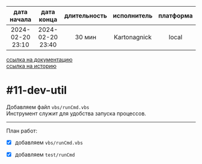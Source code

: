 |   дата начала    |    дата конца    | длительность | исполнитель  | платформа |
|:----------------:|:----------------:|:------------:|:------------:|:---------:|
| 2024-02-20 23:10 | 2024-02-20 23:40 |    30 мин    | Kartonagnick |   local   |

[ссылка на документацию](../docs.md)  
[ссылка на историю](../history.md#-v011-dev)  

#11-dev-util
============
Добавляем файл `vbs/runCmd.vbs`  
Инструмент служит для удобства запуска процессов.  

--------------------------------------------------------------------------------

План работ:  
  - [x] добавляем `vbs/runCmd.vbs`  
  - [x] добавляем `test/runCmd`  

